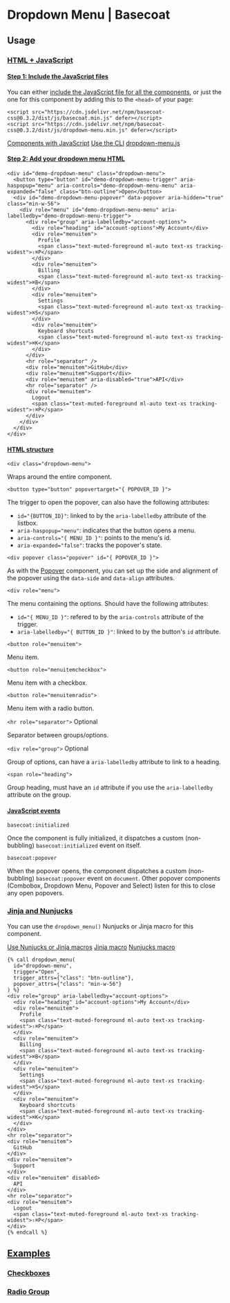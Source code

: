 # Dropdown Menu | Basecoat

## Usage

### [HTML + JavaScript](#usage-html-js)

#### [Step 1: Include the JavaScript files](#usage-html-js-1)

You can either [include the JavaScript file for all the components](/installation/#install-cdn-all), or just the one for this component by adding this to the `<head>` of your page:

```
<script src="https://cdn.jsdelivr.net/npm/basecoat-css@0.3.2/dist/js/basecoat.min.js" defer></script>
<script src="https://cdn.jsdelivr.net/npm/basecoat-css@0.3.2/dist/js/dropdown-menu.min.js" defer></script>
```

[Components with JavaScript](/installation/#install-js) [Use the CLI](/installation/#install-cli) [dropdown-menu.js](https://github.com/hunvreus/basecoat/blob/main/src/js/dropdown-menu.js)

#### [Step 2: Add your dropdown menu HTML](#usage-html-js-2)

```
<div id="demo-dropdown-menu" class="dropdown-menu">
  <button type="button" id="demo-dropdown-menu-trigger" aria-haspopup="menu" aria-controls="demo-dropdown-menu-menu" aria-expanded="false" class="btn-outline">Open</button>
  <div id="demo-dropdown-menu-popover" data-popover aria-hidden="true" class="min-w-56">
    <div role="menu" id="demo-dropdown-menu-menu" aria-labelledby="demo-dropdown-menu-trigger">
      <div role="group" aria-labelledby="account-options">
        <div role="heading" id="account-options">My Account</div>
        <div role="menuitem">
          Profile
          <span class="text-muted-foreground ml-auto text-xs tracking-widest">⇧⌘P</span>
        </div>
        <div role="menuitem">
          Billing
          <span class="text-muted-foreground ml-auto text-xs tracking-widest">⌘B</span>
        </div>
        <div role="menuitem">
          Settings
          <span class="text-muted-foreground ml-auto text-xs tracking-widest">⌘S</span>
        </div>
        <div role="menuitem">
          Keyboard shortcuts
          <span class="text-muted-foreground ml-auto text-xs tracking-widest">⌘K</span>
        </div>
      </div>
      <hr role="separator" />
      <div role="menuitem">GitHub</div>
      <div role="menuitem">Support</div>
      <div role="menuitem" aria-disabled="true">API</div>
      <hr role="separator" />
      <div role="menuitem">
        Logout
        <span class="text-muted-foreground ml-auto text-xs tracking-widest">⇧⌘P</span>
      </div>
    </div>
  </div>
</div>
```

#### [HTML structure](#usage-html-js-3)

`<div class="dropdown-menu">`

Wraps around the entire component.

`<button type="button" popovertarget="{ POPOVER_ID }">`

The trigger to open the popover, can also have the following attributes:

-   `id="{BUTTON_ID}"`: linked to by the `aria-labelledby` attribute of the listbox.
-   `aria-haspopup="menu"`: indicates that the button opens a menu.
-   `aria-controls="{ MENU_ID }"`: points to the menu's id.
-   `aria-expanded="false"`: tracks the popover's state.

`<div popover class="popover" id="{ POPOVER_ID }">`

As with the [Popover](/components/popover) component, you can set up the side and alignment of the popover using the `data-side` and `data-align` attributes.

`<div role="menu">`

The menu containing the options. Should have the following attributes:

-   `id="{ MENU_ID }"`: refered to by the `aria-controls` attribute of the trigger.
-   `aria-labelledby="{ BUTTON_ID }"`: linked to by the button's `id` attribute.

`<button role="menuitem">`

Menu item.

`<button role="menuitemcheckbox">`

Menu item with a checkbox.

`<button role="menuitemradio">`

Menu item with a radio button.

`<hr role="separator">` Optional

Separator between groups/options.

`<div role="group">` Optional

Group of options, can have a `aria-labelledby` attribute to link to a heading.

`<span role="heading">`

Group heading, must have an `id` attribute if you use the `aria-labelledby` attribute on the group.

#### [JavaScript events](#usage-html-js-4)

`basecoat:initialized`

Once the component is fully initialized, it dispatches a custom (non-bubbling) `basecoat:initialized` event on itself.

`basecoat:popover`

When the popover opens, the component dispatches a custom (non-bubbling) `basecoat:popover` event on `document`. Other popover components (Combobox, Dropdown Menu, Popover and Select) listen for this to close any open popovers.

### [Jinja and Nunjucks](#usage-macro)

You can use the `dropdown_menu()` Nunjucks or Jinja macro for this component.

[Use Nunjucks or Jinja macros](/installation/#install-macros) [Jinja macro](https://github.com/hunvreus/basecoat/blob/main/src/jinja/dropdown-menu.html.jinja) [Nunjucks macro](https://github.com/hunvreus/basecoat/blob/main/src/nunjucks/dropdown-menu.njk)

```
{% call dropdown_menu(
  id="dropdown-menu",
  trigger="Open",
  trigger_attrs={"class": "btn-outline"},
  popover_attrs={"class": "min-w-56"}
) %}
<div role="group" aria-labelledby="account-options">
  <div role="heading" id="account-options">My Account</div>
  <div role="menuitem">
    Profile
    <span class="text-muted-foreground ml-auto text-xs tracking-widest">⇧⌘P</span>
  </div>
  <div role="menuitem">
    Billing
    <span class="text-muted-foreground ml-auto text-xs tracking-widest">⌘B</span>
  </div>
  <div role="menuitem">
    Settings
    <span class="text-muted-foreground ml-auto text-xs tracking-widest">⌘S</span>
  </div>
  <div role="menuitem">
    Keyboard shortcuts
    <span class="text-muted-foreground ml-auto text-xs tracking-widest">⌘K</span>
  </div>
</div>
<hr role="separator">
<div role="menuitem">
  GitHub
</div>
<div role="menuitem">
  Support
</div>
<div role="menuitem" disabled>
  API
</div>
<hr role="separator">
<div role="menuitem">
  Logout
  <span class="text-muted-foreground ml-auto text-xs tracking-widest">⇧⌘P</span>
</div>
{% endcall %}
```

## [Examples](#examples)

### [Checkboxes](#example-checkboxes)

### [Radio Group](#example-radio-group)
